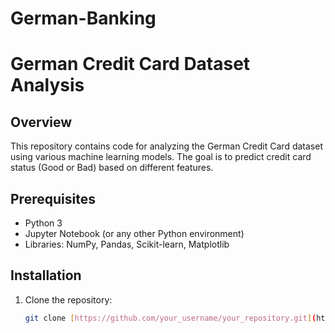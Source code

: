 # German-Banking
# German Credit Card Dataset Analysis

## Overview
This repository contains code for analyzing the German Credit Card dataset using various machine learning models. The goal is to predict credit card status (Good or Bad) based on different features.

## Prerequisites
- Python 3
- Jupyter Notebook (or any other Python environment)
- Libraries: NumPy, Pandas, Scikit-learn, Matplotlib

## Installation
1. Clone the repository:
   ```bash
   git clone [https://github.com/your_username/your_repository.git](https://github.com/tarunteju2/Billing.git)https://github.com/tarunteju2/Billing.git
